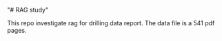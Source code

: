 "# RAG study" 

This repo investigate rag for drilling data report. The data file is a 541 pdf pages.
